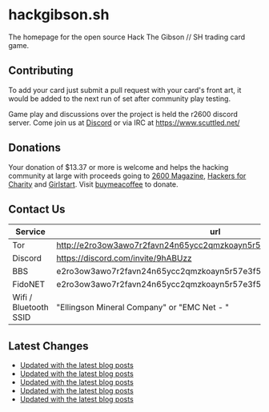 # hackgibson.sh
The homepage for the open source Hack The Gibson // SH trading card game.


## Contributing

To add your card just submit a pull request with your card's front art, it would be added to the next run of set after community play testing.

Game play and discussions over the project is held the r2600 discord server. Come join us at [Discord](https://discord.com/invite/9hABUzz) or via IRC at https://www.scuttled.net/


## Donations

Your donation of $13.37 or more is welcome and helps the hacking community at large with proceeds going to [2600 Magazine](https://2600.com/), [Hackers for Charity](https://hackersforcharity.org) and [Girlstart](https://girlstart.org).  Visit [buymeacoffee](https://www.buymeacoffee.com/hackgibson.sh) to donate.


## Contact Us

Service | url
-|-
Tor | http://e2ro3ow3awo7r2favn24n65ycc2qmzkoayn5r57e3f56nvjwdcgg32ad.onion
Discord | https://discord.com/invite/9hABUzz
BBS | e2ro3ow3awo7r2favn24n65ycc2qmzkoayn5r57e3f56nvjwdcgg32ad.onion:23
FidoNET | e2ro3ow3awo7r2favn24n65ycc2qmzkoayn5r57e3f56nvjwdcgg32ad.onion:24554
Wifi / Bluetooth SSID | "Ellingson Mineral Company" or "EMC Net - <fidonet address>"

## Latest Changes
<!-- BLOG-POST-LIST:START -->
- [Updated with the latest blog posts](https://github.com/DFW2600/hackgibson.sh/commit/1cfac667848d50b8835fe5a0a10cad4868a2ab73)
- [Updated with the latest blog posts](https://github.com/DFW2600/hackgibson.sh/commit/a8c296d168c06baad9bab6235a2aeca9d12c93eb)
- [Updated with the latest blog posts](https://github.com/DFW2600/hackgibson.sh/commit/81348f0a268b6371c78a13d61964791f6bef3a86)
- [Updated with the latest blog posts](https://github.com/DFW2600/hackgibson.sh/commit/de334103549c63c5f5f1abd0bbabcc24914c96d1)
- [Updated with the latest blog posts](https://github.com/DFW2600/hackgibson.sh/commit/035a6bfb6be2c01dd6890bf02b3558e742b51d34)
<!-- BLOG-POST-LIST:END -->
